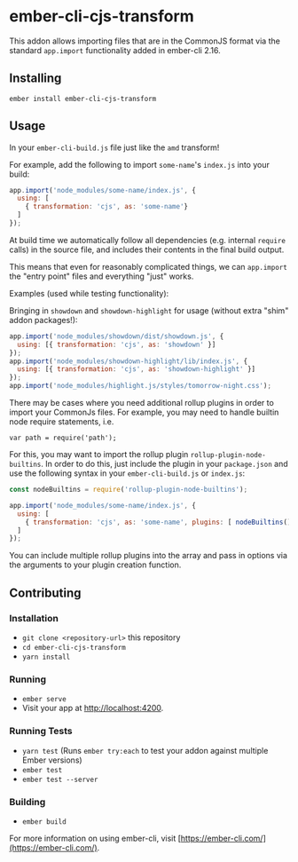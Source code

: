 # ember-cli-cjs-transform

This addon allows importing files that are in the CommonJS format via the
standard `app.import` functionality added in ember-cli 2.16.

## Installing

```
ember install ember-cli-cjs-transform
```

## Usage

In your `ember-cli-build.js` file just like the `amd` transform!

For example, add the following to import `some-name`'s `index.js` into your build:

```js
app.import('node_modules/some-name/index.js', {
  using: [
    { transformation: 'cjs', as: 'some-name'}
  ]
});
```

At build time we automatically follow all dependencies (e.g. internal `require`
calls) in the source file, and includes their contents in the final build
output.

This means that even for reasonably complicated things, we can `app.import` the
"entry point" files and everything "just" works.

Examples (used while testing functionality):

Bringing in `showdown` and `showdown-highlight` for usage (without extra "shim" addon packages!):

```js
app.import('node_modules/showdown/dist/showdown.js', {
  using: [{ transformation: 'cjs', as: 'showdown' }]
});
app.import('node_modules/showdown-highlight/lib/index.js', {
  using: [{ transformation: 'cjs', as: 'showdown-highlight' }]
});
app.import('node_modules/highlight.js/styles/tomorrow-night.css');
```

There may be cases where you need additional rollup plugins in order to import your CommonJs files. For example, you may need to handle builtin node require statements, i.e.

```
var path = require('path');
```

For this, you may want to import the rollup plugin `rollup-plugin-node-builtins`. In order to do this, just include the plugin in your `package.json` and use the following syntax in your `ember-cli-build.js` or `index.js`:

```js
const nodeBuiltins = require('rollup-plugin-node-builtins');

app.import('node_modules/some-name/index.js', {
  using: [
    { transformation: 'cjs', as: 'some-name', plugins: [ nodeBuiltins() ]}
  ]
});
```

You can include multiple rollup plugins into the array and pass in options via the arguments to your plugin creation function.

## Contributing

### Installation

* `git clone <repository-url>` this repository
* `cd ember-cli-cjs-transform`
* `yarn install`

### Running

* `ember serve`
* Visit your app at [http://localhost:4200](http://localhost:4200).

### Running Tests

* `yarn test` (Runs `ember try:each` to test your addon against multiple Ember versions)
* `ember test`
* `ember test --server`

### Building

* `ember build`

For more information on using ember-cli, visit [https://ember-cli.com/](https://ember-cli.com/).

